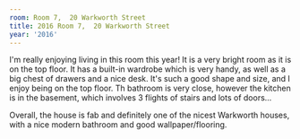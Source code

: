 ```yaml
---
room: Room 7,  20 Warkworth Street
title: 2016 Room 7,  20 Warkworth Street
year: '2016'
---
```


I'm really enjoying living in this room this year! It is a very bright room as it is on the top floor. It has a built-in wardrobe which is very handy, as well as a big chest of drawers and a nice desk. It's such a good shape and size, and I enjoy being on the top floor. Th bathroom is very close, however the kitchen is in the basement, which involves 3 flights of stairs and lots of doors...

Overall, the house is fab and definitely one of the nicest Warkworth houses, with a nice modern bathroom and good wallpaper/flooring.